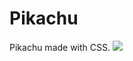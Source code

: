# Pikachu
Pikachu made with  CSS. 
![](https://assets.codepen.io/210536/internal/screenshots/pens/NAYqJy.default.png?format=auto&ha=true&height=720&quality=75&v=1&version=1480864389&width=1280)
